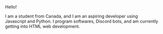 Hello!

I am a student from Canada, and I am an aspiring developer using Javascript and Python.
I program softwares, Discord bots, and am currently getting into HTML web development.
